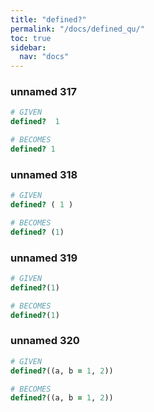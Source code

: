 ```yaml
---
title: "defined?"
permalink: "/docs/defined_qu/"
toc: true
sidebar:
  nav: "docs"
---
```

### unnamed 317
```ruby
# GIVEN
defined?  1
```
```ruby
# BECOMES
defined? 1
```
### unnamed 318
```ruby
# GIVEN
defined? ( 1 )
```
```ruby
# BECOMES
defined? (1)
```
### unnamed 319
```ruby
# GIVEN
defined?(1)
```
```ruby
# BECOMES
defined?(1)
```
### unnamed 320
```ruby
# GIVEN
defined?((a, b = 1, 2))
```
```ruby
# BECOMES
defined?((a, b = 1, 2))
```
